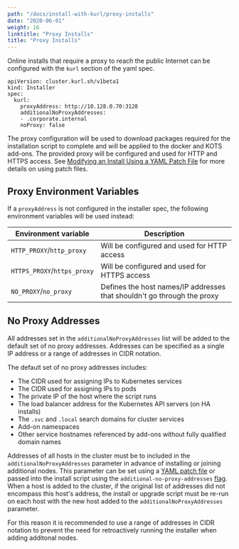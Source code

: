 ```yaml
---
path: "/docs/install-with-kurl/proxy-installs"
date: "2020-06-01"
weight: 16
linktitle: "Proxy Installs"
title: "Proxy Installs"
---
```


Online installs that require a proxy to reach the public Internet can be configured with the `kurl` section of the yaml spec.

```
apiVersion: cluster.kurl.sh/v1beta1
kind: Installer
spec:
  kurl:
    proxyAddress: http://10.128.0.70:3128
    additionalNoProxyAddresses:
    - .corporate.internal
    noProxy: false
```

The proxy configuration will be used to download packages required for the installation script to complete and will be applied to the docker and KOTS add-ons.
The provided proxy will be configured and used for HTTP and HTTPS access.
See [Modifying an Install Using a YAML Patch File](/docs/install-with-kurl#modifying-an-install-using-a-yaml-patch-file-at-runtime) for more details on using patch files.

## Proxy Environment Variables

If a `proxyAddress` is not configured in the installer spec, the following environment variables will be used instead:

| Environment variable        | Description                                                             |
|-----------------------------|-------------------------------------------------------------------------|
| `HTTP_PROXY`/`http_proxy`   | Will be configured and used for HTTP access                             |
| `HTTPS_PROXY`/`https_proxy` | Will be configured and used for HTTPS access                            |
| `NO_PROXY`/`no_proxy`       | Defines the host names/IP addresses that shouldn't go through the proxy |

## No Proxy Addresses

All addresses set in the `additionalNoProxyAddresses` list will be added to the default set of no proxy addresses.
Addresses can be specified as a single IP address or a range of addresses in CIDR notation.

The default set of no proxy addresses includes:
* The CIDR used for assigning IPs to Kubernetes services
* The CIDR used for assigning IPs to pods
* The private IP of the host where the script runs
* The load balancer address for the Kubernetes API servers (on HA installs)
* The `.svc` and `.local` search domains for cluster services
* Add-on namespaces
* Other service hostnames referenced by add-ons without fully qualified domain names

Addresses of all hosts in the cluster must be to included in the `additionalNoProxyAddresses` parameter in advance of installing or joining additional nodes.
This parameter can be set using a [YAML patch file](/docs/install-with-kurl/#modifying-an-install-using-a-yaml-patch-file-at-runtime) or passed into the install script using the `additional-no-proxy-addresses` [flag](/docs/install-with-kurl/advanced-options).
When a host is added to the cluster, if the original list of addresses did not encompass this host's address, the install or upgrade script must be re-run on each host with the new host added to the `additionalNoProxyAddresses` parameter. 

For this reason it is recommended to use a range of addresses in CIDR notation to prevent the need for retroactively running the installer when adding additonal nodes.
